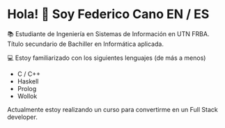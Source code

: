 # Hola! 👋 Soy Federico Cano EN / ES

📚 Estudiante de Ingeniería en Sistemas de Información en UTN FRBA. Título secundario de Bachiller en Informática aplicada.

💻 Estoy familiarizado con los siguientes lenguajes (de más a menos)
  - C / C++
  - Haskell
  - Prolog
  - Wollok
  
  Actualmente estoy realizando un curso para convertirme en un Full Stack developer.

<!---
FV-Cano/FV-Cano is a ✨ special ✨ repository because its `README.md` (this file) appears on your GitHub profile.
You can click the Preview link to take a look at your changes.
--->
